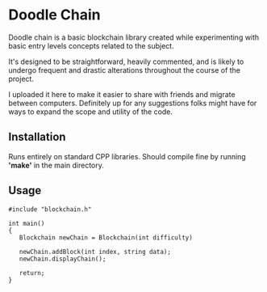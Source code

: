 # Doodle Chain

Doodle chain is a basic blockchain library created while experimenting with basic entry levels concepts related to the subject.

It's designed to be straightforward, heavily commented, and is likely to undergo frequent and drastic alterations throughout the course of the project.

I uploaded it here to make it easier to share with friends and migrate between computers. Definitely up for any suggestions folks might have for ways to expand the scope and utility of the code.

## Installation

Runs entirely on standard CPP libraries. Should compile fine by running **'make'** in the main directory.

## Usage

```cp
#include "blockchain.h"

int main()
{
   Blockchain newChain = Blockchain(int difficulty)

   newChain.addBlock(int index, string data);
   newChain.displayChain();

   return;
}
```
